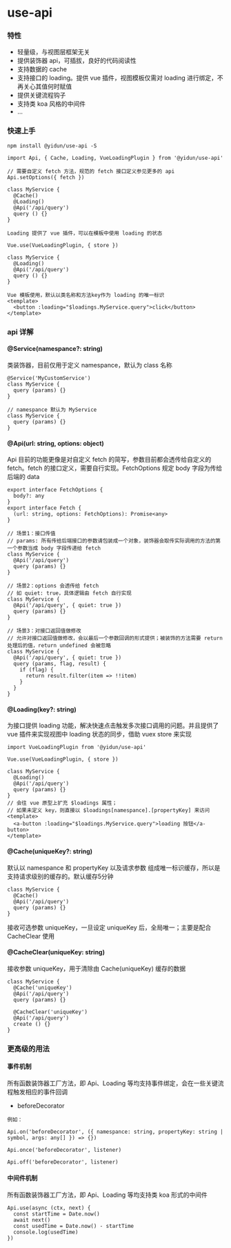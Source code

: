 # use-api

### 特性
* 轻量级，与视图层框架无关
* 提供装饰器 api，可插拔，良好的代码阅读性
* 支持数据的 cache
* 支持接口的 loading。提供 vue 插件，视图模板仅需对 loading 进行绑定，不再关心其值何时赋值
* 提供关键流程钩子
* 支持类 koa 风格的中间件
* ...

### 快速上手

```
npm install @yidun/use-api -S

import Api, { Cache, Loading, VueLoadingPlugin } from '@yidun/use-api'

// 需要自定义 fetch 方法，规范的 fetch 接口定义参见更多的 api
Api.setOptions({ fetch })

class MyService {
  @Cache()
  @Loading()
  @Api('/api/query')
  query () {}
}

Loading 提供了 vue 插件，可以在模板中使用 loading 的状态

Vue.use(VueLoadingPlugin, { store })

class MyService {
  @Loading()
  @Api('/api/query')
  query () {}
}

Vue 模板使用，默认以类名称和方法key作为 loading 的唯一标识
<template>
  <button :loading="$loadings.MyService.query">click</button>
</template>

```

### api 详解

#### @Service(namespance?: string)

类装饰器，目前仅用于定义 namespance，默认为 class 名称

```
@Service('MyCustomService')
class MyService {
  query (params) {}
}

// namespance 默认为 MyService
class MyService {
  query (params) {}
}
```


#### @Api(url: string, options: object)

Api 目前的功能更像是对自定义 fetch 的简写，参数目前都会透传给自定义的 fetch。fetch 的接口定义，需要自行实现。FetchOptions 规定 body 字段为传给后端的 data

```
export interface FetchOptions {
  body?: any
}
export interface Fetch {
  (url: string, options: FetchOptions): Promise<any>
}

// 场景1：接口传值
// params: 所有传给后端接口的参数请包装成一个对象，装饰器会取传实际调用的方法的第一个参数当成 body 字段传递给 fetch
class MyService {
  @Api('/api/query')
  query (params) {}
}

// 场景2：options 会透传给 fetch
// 如 quiet: true，具体逻辑由 fetch 自行实现
class MyService {
  @Api('/api/query', { quiet: true })
  query (params) {}
}

// 场景3：对接口返回值做修改
// 允许对接口返回值做修改，会以最后一个参数回调的形式提供；被装饰的方法需要 return 处理后的值，return undefined 会被忽略
class MyService {
  @Api('/api/query', { quiet: true })
  query (params, flag, result) {
    if (flag) {
      return result.filter(item => !!item)
    }
  }
}
```

#### @Loading(key?: string)

为接口提供 loading 功能，解决快速点击触发多次接口调用的问题。并且提供了 vue 插件来实现视图中 loading 状态的同步，借助 vuex store 来实现

```
import VueLoadingPlugin from '@yidun/use-api'

Vue.use(VueLoadingPlugin, { store })

class MyService {
  @Loading()
  @Api('/api/query')
  query (params) {}
}
// 会往 vue 原型上扩充 $loadings 属性；
// 如果未定义 key，则直接以 $loadings[namespance].[propertyKey] 来访问
<template>
  <a-button :loading="$loadings.MyService.query">loading 按钮</a-button>
</template>

```
#### @Cache(uniqueKey?: string)

默认以 namespance 和 propertyKey 以及请求参数 组成唯一标识缓存，所以是支持请求级别的缓存的。默认缓存5分钟

```
class MyService {
  @Cache()
  @Api('/api/query')
  query (params) {}
}
```

接收可选参数 uniqueKey，一旦设定 uniqueKey 后，全局唯一；主要是配合 CacheClear 使用

#### @CacheClear(uniqueKey: string)

接收参数 uniqueKey，用于清除由 Cache(uniqueKey) 缓存的数据

```
class MyService {
  @Cache('uniqueKey')
  @Api('/api/query')
  query (params) {}

  @CacheClear('uniqueKey')
  @Api('/api/query')
  create () {}
}

```

### 更高级的用法

#### 事件机制

所有函数装饰器工厂方法，即 Api、Loading 等均支持事件绑定，会在一些关键流程触发相应的事件回调

* beforeDecorator

```
例如：

Api.on('beforeDecorator', ({ namespance: string, propertyKey: string | symbol, args: any[] }) => {})

Api.once('beforeDecorator', listener)

Api.off('beforeDecorator', listener)

```

#### 中间件机制

所有函数装饰器工厂方法，即 Api、Loading 等均支持类 koa 形式的中间件

```
Api.use(async (ctx, next) {
  const startTime = Date.now()
  await next()
  const usedTime = Date.now() - startTime
  console.log(usedTime)
})
```